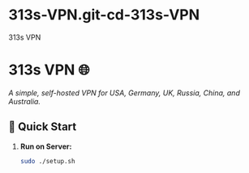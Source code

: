 # 313s-VPN.git-cd-313s-VPN
313s VPN 
# 313s VPN 🌐  
*A simple, self-hosted VPN for USA, Germany, UK, Russia, China, and Australia.*  

## **🚀 Quick Start**  
1. **Run on Server:**  
   ```bash
   sudo ./setup.sh
